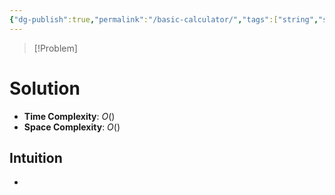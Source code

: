```yaml
---
{"dg-publish":true,"permalink":"/basic-calculator/","tags":["string","stack"]}
---
```


>[!Problem]

# Solution
- **Time Complexity**: $O()$
- **Space Complexity**: $O()$
## Intuition
- 
```python

```